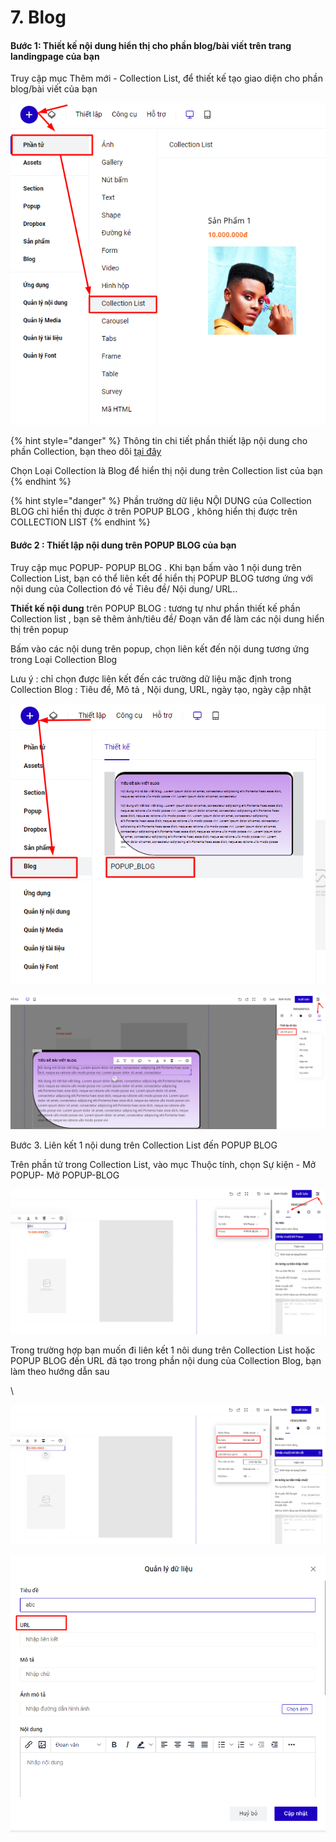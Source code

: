 # 7. Blog

#### &#x20;<a href="#buoc-2-thiet-ke-noi-dung-hien-thi-cho-phan-blog-bai-viet-tren-trang-landingpage-cua-ban" id="buoc-2-thiet-ke-noi-dung-hien-thi-cho-phan-blog-bai-viet-tren-trang-landingpage-cua-ban"></a>

#### Bước 1: Thiết kế nội dung hiển thị cho phần blog/bài viết trên trang landingpage của bạn <a href="#buoc-2-thiet-ke-noi-dung-hien-thi-cho-phan-blog-bai-viet-tren-trang-landingpage-cua-ban" id="buoc-2-thiet-ke-noi-dung-hien-thi-cho-phan-blog-bai-viet-tren-trang-landingpage-cua-ban"></a>

Truy cập mục Thêm mới - Collection List, để thiết kế tạo giao diện cho phần blog/bài viết của bạn

![](<../.gitbook/assets/image (976).png>)

{% hint style="danger" %}
Thông tin chi tiết phần thiết lập nội dung cho phần Collection, bạn theo dõi [tại đây ](phan-tu/collection-list.md)

Chọn Loại Collection là Blog để hiển thị nội dung trên Collection list của bạn
{% endhint %}

{% hint style="danger" %}
Phần trường dữ liệu NỘI DUNG của Collection BLOG chỉ hiển thị được ở trên POPUP BLOG , không hiển thị được trên COLLECTION LIST&#x20;
{% endhint %}

#### Bước 2 : Thiết lập nội dung trên POPUP BLOG của bạn <a href="#buoc-3-thiet-lap-noi-dung-tren-popup-blog-cua-ban" id="buoc-3-thiet-lap-noi-dung-tren-popup-blog-cua-ban"></a>

Truy cập mục POPUP- POPUP BLOG . Khi bạn bấm vào 1 nội dung trên Collection List, bạn có thể liên kết để hiển thị POPUP BLOG tương ứng với nội dung của Collection đó về Tiêu đề/ Nội dung/ URL..

**Thiết kế nội dung** trên POPUP BLOG : tương tự như phần thiết kế phần Collection list , bạn sẽ thêm ảnh/tiêu đề/ Đoạn văn để làm các nội dung hiển thị trên popup

Bấm vào các nội dung trên popup, chọn liên kết đến nội dung tương ứng trong Loại Collection Blog

Lưu ý : chỉ chọn được liên kết đến các trường dữ liệu mặc định trong Collection Blog : Tiêu đề, Mô tả , Nội dung, URL, ngày tạo, ngày cập nhật

![](<../.gitbook/assets/image (1081).png>)

![](<../.gitbook/assets/image (227).png>)

Bước 3. Liên kết 1 nội dung trên Collection List đến POPUP BLOG

Trên phần tử trong Collection List, vào mục Thuộc tính, chọn Sự kiện - Mở POPUP- Mở POPUP-BLOG&#x20;

![](<../.gitbook/assets/image (326).png>)

Trong trường hợp bạn muốn đi liên kết 1 nôi dung trên Collection List hoặc POPUP BLOG đến URL đã tạo trong phần nội dung của Collection Blog, bạn làm theo hướng dẫn sau

\


![Cách đi liên kết đến url trong colletion blog](<../.gitbook/assets/image (1143).png>)

![](<../.gitbook/assets/image (1154).png>)
